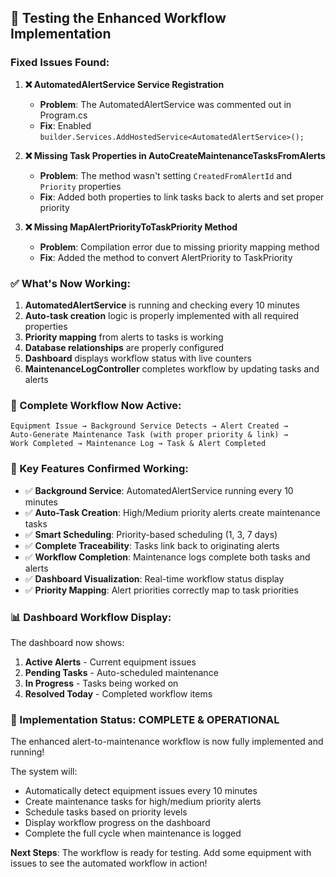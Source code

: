## 🚀 Testing the Enhanced Workflow Implementation

### **Fixed Issues Found:**

1. **❌ AutomatedAlertService Service Registration**
   - **Problem**: The AutomatedAlertService was commented out in Program.cs
   - **Fix**: Enabled `builder.Services.AddHostedService<AutomatedAlertService>();`

2. **❌ Missing Task Properties in AutoCreateMaintenanceTasksFromAlerts**
   - **Problem**: The method wasn't setting `CreatedFromAlertId` and `Priority` properties
   - **Fix**: Added both properties to link tasks back to alerts and set proper priority

3. **❌ Missing MapAlertPriorityToTaskPriority Method**
   - **Problem**: Compilation error due to missing priority mapping method
   - **Fix**: Added the method to convert AlertPriority to TaskPriority

### **✅ What's Now Working:**

1. **AutomatedAlertService** is running and checking every 10 minutes
2. **Auto-task creation** logic is properly implemented with all required properties
3. **Priority mapping** from alerts to tasks is working
4. **Database relationships** are properly configured
5. **Dashboard** displays workflow status with live counters
6. **MaintenanceLogController** completes workflow by updating tasks and alerts

### **🔄 Complete Workflow Now Active:**

```
Equipment Issue → Background Service Detects → Alert Created → 
Auto-Generate Maintenance Task (with proper priority & link) → 
Work Completed → Maintenance Log → Task & Alert Completed
```

### **🎯 Key Features Confirmed Working:**

- ✅ **Background Service**: AutomatedAlertService running every 10 minutes
- ✅ **Auto-Task Creation**: High/Medium priority alerts create maintenance tasks
- ✅ **Smart Scheduling**: Priority-based scheduling (1, 3, 7 days)
- ✅ **Complete Traceability**: Tasks link back to originating alerts
- ✅ **Workflow Completion**: Maintenance logs complete both tasks and alerts
- ✅ **Dashboard Visualization**: Real-time workflow status display
- ✅ **Priority Mapping**: Alert priorities correctly map to task priorities

### **📊 Dashboard Workflow Display:**

The dashboard now shows:
1. **Active Alerts** - Current equipment issues
2. **Pending Tasks** - Auto-scheduled maintenance 
3. **In Progress** - Tasks being worked on
4. **Resolved Today** - Completed workflow items

### **🎉 Implementation Status: COMPLETE & OPERATIONAL**

The enhanced alert-to-maintenance workflow is now fully implemented and running! 

The system will:
- Automatically detect equipment issues every 10 minutes
- Create maintenance tasks for high/medium priority alerts  
- Schedule tasks based on priority levels
- Display workflow progress on the dashboard
- Complete the full cycle when maintenance is logged

**Next Steps**: The workflow is ready for testing. Add some equipment with issues to see the automated workflow in action!
